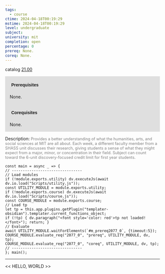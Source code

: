 ```yaml
---
tags:
  - course
ctime: 2024-04-18T00:19:29
mstime: 2024-04-18T00:19:29
level: undergraduate
subject: 
university: mit
completion: open
percentage: 0
prereq: None.
coreq: None.
---
```


catalog [21.00](http://student.mit.edu/catalog/m21a.html#21.00)

<span style="display: block; padding: 15px; background-color: rgb(100, 100, 100, 0.2);"><font id="m_prereq2077_0" style="display: block; font-family: Arial, sans-serif; font-weight: bold; padding: 5px">Prerequisites</font><br><span id="prereq2077_0">None.</span></span>
<span style="display: block; padding: 15px; background-color: rgb(100, 100, 100, 0.2);"><font id="m_coreq2077_0" style="display: block; font-family: Arial, sans-serif; font-weight: bold; padding: 5px">Corequisites</font><br><span id="coreq2077_0">None.</span></span>

<font style="">Description:</font>
<font style="color: grey; font-size: 0.8rem;">Provides a better understanding of what the humanities, arts, and social sciences at MIT are all about. Each week, a different faculty member from a SHASS unit discusses their research, giving students a sense of what they might expect from a major, minor, or concentration in their field. Subject can count toward the 6-unit discovery-focused credit limit for first year students.</font>

```dataviewjs
const main = async _ => {
// --------------------------------
// Load modules
if (!module.exports.utility) dv.executeJs(await dv.io.load("Scripts/utility.js"));
const UTILITY_MODULE = module.exports.utility;
if (!module.exports.course) dv.executeJs(await dv.io.load("Scripts/course.js"));
const COURSE_MODULE = module.exports.course;
// Load tp
let tp = this.app.plugins.getPlugin("templater-obsidian").templater.current_functions_object;
if (!tp) { dv.paragraph("<font style='color: red'>tp not loaded!</font>"); return; }
// Evaluate
await UTILITY_MODULE.waitForElements(`#m_prereq2077_0`, {timeout:5});
COURSE_MODULE.evaluate_req("2077_0", "prereq", UTILITY_MODULE, dv, tp);
COURSE_MODULE.evaluate_req("2077_0", "coreq", UTILITY_MODULE, dv, tp);
// --------------------------------
}; main();
```

---

<< HELLO, WORLD >>

